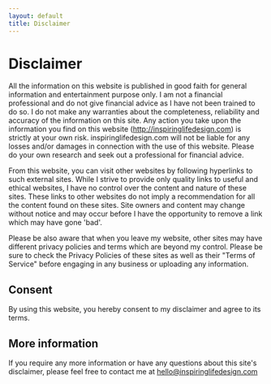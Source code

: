 ```yaml
---
layout: default
title: Disclaimer
---
```


# Disclaimer

All the information on this website is published in good faith for general information and entertainment purpose only. I am not a financial professional and do not give financial advice as I have not been trained to do so. I do not make any warranties about the completeness, reliability and accuracy of the information on this site. Any action you take upon the information you find on this website (http://inspiringlifedesign.com) is strictly at your own risk. inspiringlifedesign.com will not be liable for any losses and/or damages in connection with the use of this website. Please do your own research and seek out a professional for financial advice.

From this website, you can visit other websites by following hyperlinks to such external sites. While I strive to provide only quality links to useful and ethical websites, I have no control over the content and nature of these sites. These links to other websites do not imply a recommendation for all the content found on these sites. Site owners and content may change without notice and may occur before I have the opportunity to remove a link which may have gone 'bad'.

Please be also aware that when you leave my website, other sites may have different privacy policies and terms which are beyond my control. Please be sure to check the Privacy Policies of these sites as well as their "Terms of Service" before engaging in any business or uploading any information.

## Consent

By using this website, you hereby consent to my disclaimer and agree to its terms.

## More information

If you require any more information or have any questions about this site's disclaimer, please feel free to contact me at <hello@inspiringlifedesign.com>